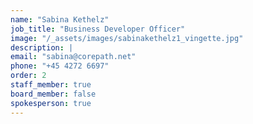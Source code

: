 ```yaml
---
name: "Sabina Kethelz"
job_title: "Business Developer Officer"
image: "/_assets/images/sabinakethelz1_vingette.jpg"
description: |
email: "sabina@corepath.net"
phone: "+45 4272 6697"
order: 2
staff_member: true
board_member: false
spokesperson: true
---
```

